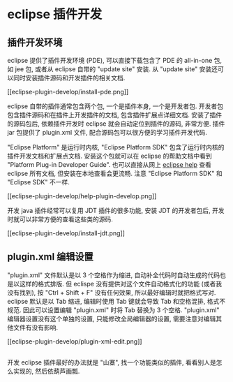 eclipse 插件开发
===

## 插件开发环境

eclipse 提供了插件开发环境 (PDE),
可以直接下载包含了 PDE 的 all-in-one 包, 如 jee 包,
或者从 eclipse 自带的 "update site" 安装.
从 "update site" 安装还可以同时安装插件源码和开发插件的相关文档.

[[eclipse-plugin-develop/install-pde.png]]

eclipse 自带的插件通常包含两个包,
一个是插件本身, 一个是开发者包.
开发者包包含插件源码和在插件上开发插件的文档, 包含插件扩展点详细文档.
安装了插件的源码包后,
依赖插件开发时 eclipse 就会自动定位到插件的源码, 非常方便.
插件 jar 包提供了 plugin.xml 文件, 
配合源码包可以很方便的学习插件开发代码.

"Eclipse Platform" 是运行时内核,
"Eclipse Platform SDK" 包含了运行时内核的插件开发文档和扩展点文档.
安装这个包就可以在 eclipse 的帮助文档中看到 "Platform Plug-in Developer Guide".
也可以直接从网上 [eclipse help](http://help.eclipse.org/kepler/index.jsp) 查看 eclipse 所有文档,
但安装在本地查看会更流畅.
注意 "Eclipse Platform SDK" 和 "Eclipse SDK" 不一样.

[[eclipse-plugin-develop/help-plugin-develop.png]]

开发 java 插件经常可以复用 JDT 插件的很多功能,
安装 JDT 的开发者包后,
开发时就可以非常方便的查看这些类的源码.

[[eclipse-plugin-develop/install-jdt.png]]

## plugin.xml 编辑设置

"plugin.xml" 文件默认是以 3 个空格作为缩进,
自动补全代码时自动生成的代码也是以这样的格式排版.
但 eclispe 没有提供对这个文件自动格式化的功能 (或者我没有找到),
按 "Ctrl + Shift + F" 没有任何效果,
所以最好编辑时就把格式写对.
eclipse 默认是以 Tab 缩进, 
编辑时使用 Tab 键就会导致 Tab 和空格混排, 格式不规范.
因此可以设置编辑 "plugin.xml" 时将 Tab 替换为 3 个空格.
"plugin.xml" 编辑器设置没有这个单独的设置,
只能修改全局编辑器的设置,
需要注意对编辑其他文件有没有影响.

[[eclipse-plugin-develop/plugin-xml-edit.png]]

## 

开发 eclipse 插件最好的办法就是 "山寨",
找一个功能类似的插件, 看看别人是怎么实现的, 然后依葫芦画瓢.

